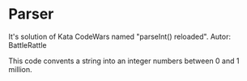 # Parser

It's solution of Kata CodeWars named "parseInt() reloaded". Autor: BattleRattle

This code convents a string into an integer numbers between 0 and 1 million.
